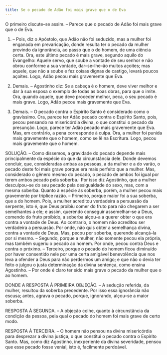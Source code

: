 ```yaml
---
title: Se o pecado de Adão foi mais grave que o de Eva
---
```


O primeiro discute–se assim. – Parece que o pecado de Adão foi mais grave que o de Eva.  

1. – Pois, diz o Apóstolo, que Adão não foi seduzido, mas a mulher foi enganada em prevaricação, donde resulta ter o pecado da mulher provindo da ignorância, ao passo que o do homem, de uma ciência certa. Ora, este último pecado é mais grave, segundo aquilo do Evangelho: Aquele servo, que soube a vontade de seu senhor e não obrou conforme a sua vontade, dar–se–lhe–ão muitos açoites; mas aquele, que não a soube e fez coisas dignas de castigo, levará poucos açoites. Logo, Adão pecou mais gravemente que Eva.  

2. Demais. – Agostinho diz: Se a cabeça é o homem, deve viver melhor e dar à sua esposa o exemplo de todas as boas obras, para que o imite. Ora, quando aquele, que deve proceder melhor, peca, o seu pecado é mais grave. Logo, Adão pecou mais gravemente que Eva.  

3. Demais. – O pecado contra o Espírito Santo é considerado como o gravíssimo. Ora, parece ter Adão pecado contra o Espírito Santo, pois, pecou pensando na misericórdia divina, o que constitui o pecado da presunção. Logo, parece ter Adão pecado mais gravemente que Eva.  Mas, em contrário, a pena corresponde à culpa. Ora, a mulher foi punida mais gravemente que o homem, como se lê na Escritura. Logo, pecou mais gravemente que o homem.  

SOLUÇÃO. – Como dissemos, a gravidade do pecado depende mais principalmente da espécie do que da circunstância dele. Donde devemos concluir, que, consideradas ambas as pessoas, a da mulher e a do varão, o pecado deste foi mais grave porque era mais perfeito que a mulher.  Mas, considerado o gênero mesmo do pecado, o pecado de ambos foi igual por terem ambos pecado pela soberba.· Por isso diz Agostinho, que a mulher desculpou–se do seu pecado pela desigualdade do sexo, mas, com a mesma soberba.  Quanto à espécie às soberba, porém, a mulher pecou mais gravemente por tríplice razão. – Primeiro, porque maior foi a sua soberba, que a do homem. Pois, a mulher acreditou verdadeira a persuasão da serpente, isto é, que Deus proibiu comer do fruto para não chegarem a ser semelhantes a ele; e assim, querendo conseguir assemelhar–se a Deus, comendo do fruto proibido, a soberba alçou–a a querer obter o que era contra a vontade de Deus. Ao contrario, o homem não acreditou ser verdadeira a persuasão. Por onde, não quis obter a semelhança divina, contra a vontade de Deus. Mas, pecou por soberba, querendo alcançá–la por si mesmo. – Segundo, porque a mulher, não somente pecou ela própria, mas também sugeriu o pecado ao homem. Por onde, pecou contra Deus e contra o próximo. – Terceiro, porque o pecado do homem ficou diminuído por haver consentido nele por uma certa amigável benevolência que nos leva a ofender a Deus para não perdermos um amigo; e que não o devia ter feito o julgou o justa determinação da divina sentença, como ensina Agostinho. – Por onde é claro ter sido mais grave o pecado da mulher que o ao homem.  

DONDE A RESPOSTA À PRIMEIRA OBJEÇÃO. – A sedução referida, da mulher, resultou da soberba precedente. Por isso essa ignorância não escusa; antes, agrava o pecado, porque, ignorando, alçou–se a maior soberba.  

RESPOSTA À SEGUNDA. – A objeção colhe, quanto à circunstância da condição da pessoa, pela qual o pecado do homem foi mais grave de certo modo. 

RESPOSTA À TERCEIRA. – O homem não pensou na divina misericórdia para desprezar a divina justiça, o que constitui o pecado contra o Espírito Santo. Mas, como diz Agostinho, inexperiente da divina severidade, pensou que esse pecado fosse venial, isto é, facilmente perdoável.